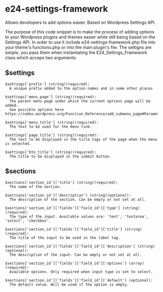 # e24-settings-framework
Allows developers to add options easier. Based on Wordpress Settings API.

The purpose of this code snippet is to make the process of adding options to your Wordpress plugins and themes easier while still being based on the Settings API. In order to use it include e24-settings-framework.php file into your theme's functions.php or into the main plugin's file. The settigns are simple, you pass them when instantiating the E24_Settings_Framework class which acceps two arguments:

$settings
---------

    $settings['prefix'] (string)(required):
      A unique prefix added to the option names and in some other places

    $settings['menu_page'] (string)(required):
      The parent menu page under which the current options page will be added. 
      See possible options here https://codex.wordpress.org/Function_Reference/add_submenu_page#Parameters

    $settings['menu_title'] (string)(required):
      The text to be used for the menu link.

    $settings['page_title'] (string)(required):
      The text to be displayed in the title tags of the page when the menu is selected.

    $settings['btn_title'] (string)(required):
      The title to be displayed in the submit button.

$sections
---------

    $sections['section_id']['title'] (string)(required):
      The name of the section.

    $sections['section_id']['description'] (string)(optional):
      The description of the section. Can be empty or not set at all.

    $sections['section_id']['fields']['field_id']['type'] (string)(required):
      The type of the input. Available values are: 'text', 'textarea', 'select', 'checkbox'.

    $sections['section_id']['fields']['field_id']['title'] (string)(required):
      The title of the input to be used in the label tag.

    $sections['section_id']['fields']['field_id']['description'] (string)(optional):
      The description of the input. Can be empty or not set at all.

    $sections['section_id']['fields']['field_id']['options'] (array)(required):
      Available options. Only required when input type is set to select.

    $sections['section_id']['fields']['field_id']['default'] (optional):
      The default value. Will be used if the option is empty.
